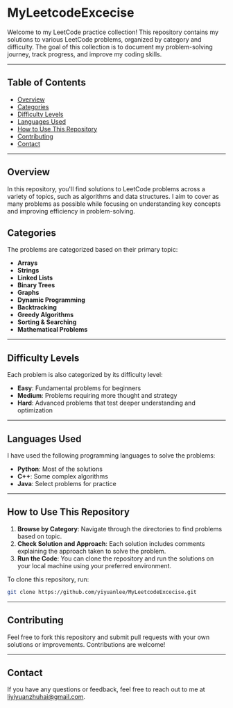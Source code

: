 
# MyLeetcodeExcecise

Welcome to my LeetCode practice collection! This repository contains my solutions to various LeetCode problems, organized by category and difficulty. The goal of this collection is to document my problem-solving journey, track progress, and improve my coding skills.

--- 
## Table of Contents

- [Overview](#overview)
- [Categories](#categories)
- [Difficulty Levels](#difficulty-levels)
- [Languages Used](#languages-used)
- [How to Use This Repository](#how-to-use-this-repository)
- [Contributing](#contributing)
- [Contact](#contact)

--- 
## Overview

In this repository, you'll find solutions to LeetCode problems across a variety of topics, such as algorithms and data structures. I aim to cover as many problems as possible while focusing on understanding key concepts and improving efficiency in problem-solving.

## Categories

The problems are categorized based on their primary topic:

- **Arrays**
- **Strings**
- **Linked Lists**
- **Binary Trees**
- **Graphs**
- **Dynamic Programming**
- **Backtracking**
- **Greedy Algorithms**
- **Sorting & Searching**
- **Mathematical Problems**

--- 
## Difficulty Levels

Each problem is also categorized by its difficulty level:

- **Easy**: Fundamental problems for beginners
- **Medium**: Problems requiring more thought and strategy
- **Hard**: Advanced problems that test deeper understanding and optimization

--- 
## Languages Used

I have used the following programming languages to solve the problems:

- **Python**: Most of the solutions
- **C++**: Some complex algorithms
- **Java**: Select problems for practice

--- 
## How to Use This Repository

1. **Browse by Category**: Navigate through the directories to find problems based on topic.
2. **Check Solution and Approach**: Each solution includes comments explaining the approach taken to solve the problem.
3. **Run the Code**: You can clone the repository and run the solutions on your local machine using your preferred environment.

To clone this repository, run:
```bash
git clone https://github.com/yiyuanlee/MyLeetcodeExcecise.git
```

--- 
## Contributing

Feel free to fork this repository and submit pull requests with your own solutions or improvements. Contributions are welcome!

--- 
## Contact

If you have any questions or feedback, feel free to reach out to me at [liyiyuanzhuhai@gmail.com](mailto:liyiyuanzhuhai@gmail.com).
